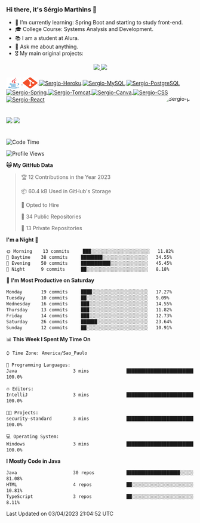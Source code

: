 ### Hi there, it's Sérgio Marthins 👋


- 🌱 I’m currently learning: Spring Boot and starting to study front-end.
- 🎓 College Course: Systems Analysis and Development.
- 📚  I am a student at Alura.
- 💬 Ask me about anything.
- 🎖 My main original projects: 

<div align="center">
  <a href="https://github.com/Almadavic">
  <img height="180em" src="https://github-readme-stats.vercel.app/api?username=Marthiins&show_icons=true&theme=dracula&include_all_commits=true&count_private=true"/>
  <img height="180em" src="https://github-readme-stats.vercel.app/api/top-langs/?username=Marthiins&layout=compact&langs_count=7&theme=dracula"/>
</div>
<div style="display: inline_block"><br>
  <img align="center" alt="Sergio-Java" height="30" width="40" src="https://raw.githubusercontent.com/devicons/devicon/master/icons/java/java-original.svg">
  <img align="center" alt="Sergio-Git" height="30" width="40" src="https://raw.githubusercontent.com/devicons/devicon/master/icons/git/git-original.svg">
  <img align="center" alt="Sergio-Heroku" height="30" width="40" src="https://cdn.jsdelivr.net/gh/devicons/devicon/icons/heroku/heroku-plain-wordmark.svg" />             
  <img align="center" alt="Sergio-MySQL" height="30" width="40" src="https://cdn.jsdelivr.net/gh/devicons/devicon/icons/mysql/mysql-original-wordmark.svg" />
  <img align="center" alt="Sergio-PostgreSQL" height="30" width="40" src="https://cdn.jsdelivr.net/gh/devicons/devicon/icons/postgresql/postgresql-plain-wordmark.svg" />
  <img align="center" alt="Sergio-Spring" height="30" width="40" src="https://cdn.jsdelivr.net/gh/devicons/devicon/icons/spring/spring-original-wordmark.svg" />
  <img align="center" alt="Sergio-Tomcat" height="30" width="40" src="https://cdn.jsdelivr.net/gh/devicons/devicon/icons/tomcat/tomcat-original-wordmark.svg" />
  <img align="center" alt="Sergio-Canva" height="30" width="40" src="https://cdn.jsdelivr.net/gh/devicons/devicon/icons/canva/canva-original.svg" />
  <img align="center" alt="Sergio-CSS" height="30" width="40" src="https://cdn.jsdelivr.net/gh/devicons/devicon/icons/css3/css3-original.svg" />
  <img align="center" alt="Sergio-React" height="30" width="40" src="https://cdn.jsdelivr.net/gh/devicons/devicon/icons/react/react-original.svg" />        
  <img align="right" alt="Sergio-pic" height="150" style="border-radius:50px;" src="https://user-images.githubusercontent.com/47826754/188357708-748fc4f4-5846-47a3-9063-ce04eeefcb8f.png">
</div>

#

<div> 
 <a href = "mailto:sergio.marthiins@gmail.com"><img src="https://img.shields.io/badge/-Gmail-%23333?style=for-the-badge&logo=gmail&logoColor=white" target="_blank"></a>
  <a href="https://www.linkedin.com/in/.........../" target="_blank"><img src="https://img.shields.io/badge/-LinkedIn-%230077B5?style=for-the-badge&logo=linkedin&logoColor=white" target="_blank"></a> 
</div>

#

<!--START_SECTION:waka-->
![Code Time](http://img.shields.io/badge/Code%20Time-39%20hrs%2045%20mins-blue)

![Profile Views](http://img.shields.io/badge/Profile%20Views-0-blue)

**🐱 My GitHub Data** 

> 🏆 12 Contributions in the Year 2023
 > 
> 📦 60.4 kB Used in GitHub's Storage 
 > 
> 💼 Opted to Hire
 > 
> 📜 34 Public Repositories 
 > 
> 🔑 13 Private Repositories  
 > 
**I'm a Night 🦉** 

```text
🌞 Morning    13 commits     ███░░░░░░░░░░░░░░░░░░░░░░   11.82% 
🌇 Daytime    38 commits     ████████░░░░░░░░░░░░░░░░░   34.55% 
🌃 Evening    50 commits     ███████████░░░░░░░░░░░░░░   45.45% 
🌙 Night      9 commits      ██░░░░░░░░░░░░░░░░░░░░░░░   8.18%

```
📅 **I'm Most Productive on Saturday** 

```text
Monday       19 commits     ████░░░░░░░░░░░░░░░░░░░░░   17.27% 
Tuesday      10 commits     ██░░░░░░░░░░░░░░░░░░░░░░░   9.09% 
Wednesday    16 commits     ███░░░░░░░░░░░░░░░░░░░░░░   14.55% 
Thursday     13 commits     ███░░░░░░░░░░░░░░░░░░░░░░   11.82% 
Friday       14 commits     ███░░░░░░░░░░░░░░░░░░░░░░   12.73% 
Saturday     26 commits     ██████░░░░░░░░░░░░░░░░░░░   23.64% 
Sunday       12 commits     ██░░░░░░░░░░░░░░░░░░░░░░░   10.91%

```


📊 **This Week I Spent My Time On** 

```text
⌚︎ Time Zone: America/Sao_Paulo

💬 Programming Languages: 
Java                     3 mins              █████████████████████████   100.0%

🔥 Editors: 
IntelliJ                 3 mins              █████████████████████████   100.0%

🐱‍💻 Projects: 
security-standard        3 mins              █████████████████████████   100.0%

💻 Operating System: 
Windows                  3 mins              █████████████████████████   100.0%

```

**I Mostly Code in Java** 

```text
Java                     30 repos            ████████████████████░░░░░   81.08% 
HTML                     4 repos             ██░░░░░░░░░░░░░░░░░░░░░░░   10.81% 
TypeScript               3 repos             ██░░░░░░░░░░░░░░░░░░░░░░░   8.11%

```



 Last Updated on 03/04/2023 21:04:52 UTC
<!--END_SECTION:waka-->

